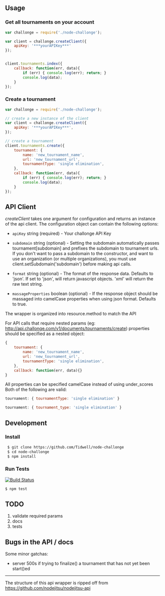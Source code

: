 ## Usage

### Get all tournaments on your account

```js
var challonge = require('./node-challonge');

var client = challonge.createClient({
	apiKey: '***yourAPIKey***'
});


client.tournaments.index({
	callback: function(err, data){
		if (err) { console.log(err); return; }
		console.log(data);
	}
});

```

### Create a tournament
```js
var challonge = require('./node-challonge');

// create a new instance of the client
var client = challonge.createClient({
	apiKey: '***yourAPIKey***',
});

// create a tournament
client.tournaments.create({
	tournament: {
		name: 'new_tournament_name',
		url: 'new_tournament_url',
		tournamentType: 'single elimination',
	},
	callback: function(err, data){
		if (err) { console.log(err); return; }
		console.log(data);
	}
});
```

## API Client

_createClient_ takes one argument for configuration and returns an instance of the api client. The configuration object can contain the following options:

 * `apiKey` string (required) - Your challonge API Key

 * `subdomain` string (optional) - Setting the subdomain automatically passes tournament[subdomain] and prefixes the subdomain to tournament urls.  If you don't want to pass a subdomain to the constructor, and want to use an organization (or multiple organizations), you must use client.setSubdomain('subdomain') before making api calls.

 * `format` string (optional) - The format of the response data. Defaults to 'json'.  If set to 'json', will return javascript objects.  'xml' will return the raw text string.

 * `massageProperties` boolean (optional) - If the response object should be massaged into camelCase properties when using json format.  Defaults to true.

The wrapper is organized into resource.method to match the API

For API calls that require nested params (eg: http://api.challonge.com/v1/documents/tournaments/create) properties should be specified as a nested object:

```js
{
	tournament: {
		name: 'new_tournament_name',
		url: 'new_tournament_url',
		tournamentType: 'single elimination',
	},
	callback: function(err, data){}
}
```

All properties can be specified camelCase instead of using under_scores Both of the following are valid:

```js
tournament: { tournamentType: 'single elimination' }
```
```js
tournament: { tournament_type: 'single elimination' }
```

## Development

### Install

```bash
 $ git clone https://github.com/Tidwell/node-challonge
 $ cd node-challonge
 $ npm install
```

### Run Tests
[![Build Status](https://travis-ci.org/Tidwell/node-challonge.svg?branch=master)](https://travis-ci.org/Tidwell/node-challonge)

```bash
$ npm test
```

## TODO
1. validate required params
2. docs
3. tests


## Bugs in the API / docs

Some minor gatchas:

 * server 500s if trying to finalize() a tournament that has not yet been start()ed

---

The structure of this api wrapper is ripped off from https://github.com/nodejitsu/nodejitsu-api
